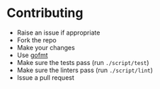 # Contributing

* Raise an issue if appropriate
* Fork the repo
* Make your changes
* Use [gofmt](https://golang.org/cmd/gofmt/)
* Make sure the tests pass (run `./script/test`)
* Make sure the linters pass (run `./script/lint`)
* Issue a pull request
